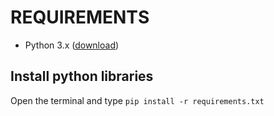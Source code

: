 # REQUIREMENTS
- Python 3.x ([download](https://www.python.org/downloads/))
  
## Install python libraries
Open the terminal and type `pip install -r requirements.txt`